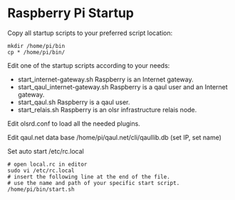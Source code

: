 Raspberry Pi Startup
====================

Copy all startup scripts to your preferred script location:

	mkdir /home/pi/bin
	cp * /home/pi/bin/


Edit one of the startup scripts according to your needs:

* start_internet-gateway.sh 
  Raspberry is an Internet gateway.
* start_qaul_internet-gateway.sh 
  Raspberry is a qaul user and an Internet gateway.
* start_qaul.sh 
  Raspberry is a qaul user.
* start_relais.sh 
  Raspberry is an olsr infrastructure relais node.

Edit olsrd.conf to load all the needed plugins.

Edit qaul.net data base /home/pi/qaul.net/cli/qaullib.db (set IP, set name)

Set auto start /etc/rc.local

    # open local.rc in editor
    sudo vi /etc/rc.local
    # insert the following line at the end of the file.
    # use the name and path of your specific start script.
    /home/pi/bin/start.sh